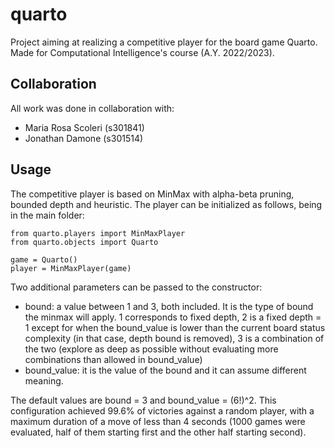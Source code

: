 # quarto
Project aiming at realizing a competitive player for the board game Quarto. Made for Computational Intelligence's course (A.Y. 2022/2023).

## Collaboration
All work was done in collaboration with: 
* Maria Rosa Scoleri    (s301841)
* Jonathan Damone       (s301514)

## Usage
The competitive player is based on MinMax with alpha-beta pruning, bounded depth and heuristic.
The player can be initialized as follows, being in the main folder:

```
from quarto.players import MinMaxPlayer
from quarto.objects import Quarto

game = Quarto()
player = MinMaxPlayer(game) 

```

Two additional parameters can be passed to the constructor:
-   bound: a value between 1 and 3, both included. It is the type of bound the minmax will apply. 1 corresponds to fixed depth, 2 is a fixed depth = 1 except for when the bound_value is lower than the current board status complexity (in that case, depth bound is removed), 3 is a combination of the two (explore as deep as possible without evaluating more combinations than allowed in bound_value)
- bound_value: it is the value of the bound and it can assume different meaning. 

The default values are bound = 3 and bound_value = (6!)^2. This configuration achieved 99.6% of victories against a random player, with a maximum duration of a move of less than 4 seconds (1000 games were evaluated, half of them starting first and the other half starting second).